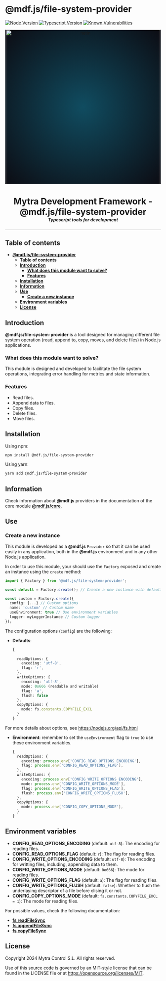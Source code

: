 # **@mdf.js/file-system-provider**

[![Node Version](https://img.shields.io/static/v1?style=flat\&logo=node.js\&logoColor=green\&label=node\&message=%3E=20\&color=blue)](https://nodejs.org/en/)
[![Typescript Version](https://img.shields.io/static/v1?style=flat\&logo=typescript\&label=Typescript\&message=5.4\&color=blue)](https://www.typescriptlang.org/)
[![Known Vulnerabilities](https://img.shields.io/static/v1?style=flat\&logo=snyk\&label=Vulnerabilities\&message=0\&color=300A98F)](https://snyk.io/package/npm/snyk)

<!-- markdownlint-disable MD033 MD041 -->

<p align="center">
  <div style="text-align:center;background-image:radial-gradient(circle farthest-corner at 50% 50%, #104c60, #0c0c13);">
    <img src="https://assets.website-files.com/626a3ef32d23835d9b2e4532/6290ab1e2d3e0d922913a6e3_digitalizacion_ENG.svg"alt="netin"width="500">
  </div>
</p>

<h1 style="text-align:center;margin-bottom:0">Mytra Development Framework - @mdf.js/file-system-provider </h1>
<h5 style="text-align:center;margin-top:0">Typescript tools for development</h5>

<!-- markdownlint-enable MD033 -->

***

## **Table of contents**

- [**@mdf.js/file-system-provider**](#mdfjsfile-system-provider)
  - [**Table of contents**](#table-of-contents)
  - [**Introduction**](#introduction)
    - [**What does this module want to solve?**](#what-does-this-module-want-to-solve)
    - [**Features**](#features)
  - [**Installation**](#installation)
  - [**Information**](#information)
  - [**Use**](#use)
    - [**Create a new instance**](#create-a-new-instance)
  - [**Environment variables**](#environment-variables)
  - [**License**](#license)

## **Introduction**

**@mdf.js/file-system-provider** is a tool designed for managing different file system operation (read, append to, copy, moves, and delete files) in Node.js applications.

### **What does this module want to solve?**

This module is designed and developed to facilitate the file system operations, integrating error handling for metrics and state information.

### **Features**

- Read files.
- Append data to files.
- Copy files.
- Delete files.
- Move files.

## **Installation**

Using npm:

```bash
npm install @mdf.js/file-system-provider
```

Using yarn:

```bash
yarn add @mdf.js/file-system-provider
```

## **Information**

Check information about **@mdf.js** providers in the documentation of the core module [**@mdf.js/core**](https://mytracontrol.github.io/mdf.js/modules/_mdf_js_core.html).

## **Use**

### **Create a new instance**

This module is developed as a **@mdf.js** `Provider` so that it can be used easily in any application, both in the **@mdf.js** environment and in any other Node.js application.

In order to use this module, your should use the `Factory` exposed and create an instance using the `create` method:

```typescript
import { Factory } from '@mdf.js/file-system-provider';

const default = Factory.create(); // Create a new instance with default options

const custom = Factory.create({
  config: {...} // Custom options
  name: 'custom' // Custom name
  useEnvironment: true // Use environment variables
  logger: myLoggerInstance // Custom logger
});
```

The configuration options (`config`) are the following:

- **Defaults**:

  ```typescript
  {
    
    readOptions: {
      encoding: 'utf-8',
      flag: 'r',
    },
    writeOptions: {
      encoding: 'utf-8',
      mode: 0o666 (readable and writable)
      flag: 'a',
      flush: false
    },
    copyOptions: {
      mode: fs.constants.COPYFILE_EXCL
    }
  }
  ```
For more details about options, see https://nodejs.org/api/fs.html

- **Environment**: remember to set the `useEnvironment` flag to `true` to use these environment variables.

  ```typescript
  {  
    readOptions: {
      encoding: process.env['CONFIG_READ_OPTIONS_ENCODING'],
      flag: process.env['CONFIG_READ_OPTIONS_FLAG'],
    },
    writeOptions: {
      encoding: process.env['CONFIG_WRITE_OPTIONS_ENCODING'],
      mode: process.env['CONFIG_WRITE_OPTIONS_MODE'],
      flag: process.env['CONFIG_WRITE_OPTIONS_FLAG'],
      flush: process.env['CONFIG_WRITE_OPTIONS_FLUSH'],
    },
    copyOptions: {
      mode: process.env['CONFIG_COPY_OPTIONS_MODE'],
    }
  }
  ```

## **Environment variables**

- **CONFIG\_READ\_OPTIONS\_ENCODING** (default: `utf-8`): The encoding for reading files.
- **CONFIG\_READ\_OPTIONS\_FLAG** (default: `r`): The flag for reading files. 
-  **CONFIG\_WRITE\_OPTIONS\_ENCODING** (default: `utf-8`): The encoding for writting files, including, appending data to them.
-  **CONFIG\_WRITE\_OPTIONS\_MODE** (default: `0o666`): The mode for reading files.
-  **CONFIG\_WRITE\_OPTIONS\_FLAG** (default: `a`): The flag for reading files. 
-  **CONFIG\_WRITE\_OPTIONS\_FLUSH** (default: `false`): Whether to flush the underlaying descriptor of a file before clising it or not.
-  **CONFIG_COPY_OPTIONS_MODE** (default: `fs.constants.COPYFILE_EXCL = 1`): The mode for reading files.

For possible values, check the following documentation:
-  [**fs readFileSync**](https://nodejs.org/api/fs.html#fsreadfilesyncpath-options)
-  [**fs appendFileSync**](https://nodejs.org/api/fs.html#fsappendfilesyncpath-data-options)
-  [**fs copyFileSync**](https://nodejs.org/api/fs.html#fscopyfilesyncsrc-dest-mode)

## **License**

Copyright 2024 Mytra Control S.L. All rights reserved.

Use of this source code is governed by an MIT-style license that can be found in the LICENSE file or at <https://opensource.org/licenses/MIT>.
